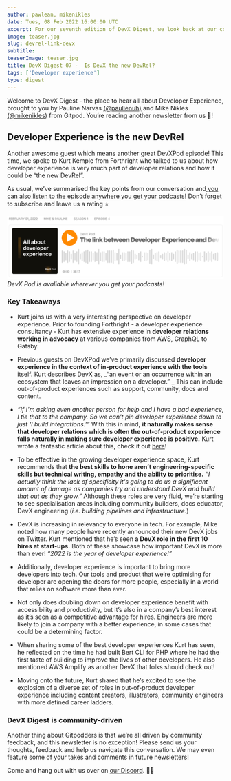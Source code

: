 ```yaml
---
author: pawlean, mikenikles
date: Tues, 08 Feb 2022 16:00:00 UTC
excerpt: For our seventh edition of DevX Digest, we look back at our conversation with Kurt Kemple from Forthright about the link between developer experience and developer relations.
image: teaser.jpg
slug: devrel-link-devx
subtitle:
teaserImage: teaser.jpg
title: DevX Digest 07 -  Is DevX the new DevRel?
tags: ['Developer experience']
type: digest
---
```


<script context="module">
  export const prerender = true;
</script>

Welcome to DevX Digest - the place to hear all about Developer Experience, brought to you by Pauline Narvas [(@paulienuh)](https://twitter.com/paulienuh) and Mike Nikles [(@mikenikles)](https://twitter.com/mikenikles) from Gitpod. You’re reading another newsletter from us 🎉!

## Developer Experience is the new DevRel

Another awesome guest which means another great DevXPod episode! This time, we spoke to Kurt Kemple from Forthright who talked to us about how developer experience is very much part of developer relations and how it could be “the new DevRel”.

As usual, we’ve summarised the key points from our conversation and[ you can also listen to the episode anywhere you get your podcasts!](https://www.buzzsprout.com/1895030/9940849-the-link-between-developer-experience-and-developer-relations-w-kurt-kemple-founder-and-principal-advisor-forthright.mp3?download=true) Don’t forget to subscribe and leave us a rating ⭐️

![DevX Podcast Episode 1](../../../static/images/blog/devrel-link-devx/podcast.png)
_DevX Pod is avaliable wherever you get your podcasts!_

### Key Takeaways

-   Kurt joins us with a very interesting perspective on developer experience. Prior to founding Forthright - a developer experience consultancy - Kurt has extensive experience in **developer relations working in advocacy** at various companies from AWS, GraphQL to Gatsby.

-   Previous guests on DevXPod we’ve primarily discussed **developer experience in the context of in-product experience with the tools** itself. Kurt describes DevX as, _“an event or an occurrence within an ecosystem that leaves an impression on a developer.” _ This can include out-of-product experiences such as support, community, docs and content.

-   _“If I'm asking even another person for help and I have a bad experience, I tie that to the company. So we can't pin developer experience down to just ‘I build integrations.’”_ With this in mind, **it naturally makes sense that developer relations which is often the out-of-product experience falls naturally in making sure developer experience is positive.** Kurt wrote a fantastic article about this, check it out [here](https://theworst.dev/developer-experience)!

-   To be effective in the growing developer experience space, Kurt recommends that **the best skills to hone aren’t engineering-specific skills but technical writing, empathy and the ability to prioritise.** _“I actually think the lack of specificity it's going to do us a significant amount of damage as companies try and understand DevX and build that out as they grow.”_ Although these roles are very fluid, we’re starting to see specialisation areas including community builders, docs educator, DevX engineering (_i.e. building pipelines and infrastructure_.)

-   DevX is increasing in relevancy to everyone in tech. For example, Mike noted how many people have recently announced their new DevX jobs on Twitter. Kurt mentioned that he’s seen **a DevX role in the first 10 hires at start-ups.** Both of these showcase how important DevX is more than ever! _“2022 is the year of developer experience!”_

-   Additionally, developer experience is important to bring more developers into tech. Our tools and product that we’re optimising for developer are opening the doors for more people, especially in a world that relies on software more than ever.

-   Not only does doubling down on developer experience benefit with accessibility and productivity, but it’s also in a company’s best interest as it’s seen as a competitive advantage for hires. Engineers are more likely to join a company with a better experience, in some cases that could be a determining factor.

-   When sharing some of the best developer experiences Kurt has seen, he reflected on the time he had built Bert CLI for PHP where he had the first taste of building to improve the lives of other developers. He also mentioned AWS Amplify as another DevX that folks should check out!

-   Moving onto the future, Kurt shared that he’s excited to see the explosion of a diverse set of roles in out-of-product developer experience including content creators, illustrators, community engineers with more defined career ladders.

### DevX Digest is community-driven

Another thing about Gitpodders is that we’re all driven by community feedback, and this newsletter is no exception! Please send us your thoughts, feedback and help us navigate this conversation. We may even feature some of your takes and comments in future newsletters!

Come and hang out with us over on [our Discord](https://www.gitpod.io/chat). 👋🏼

